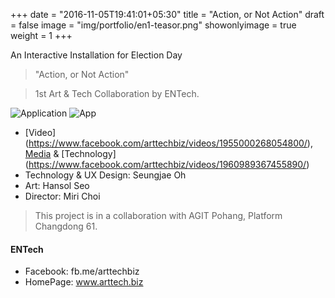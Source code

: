 +++
date = "2016-11-05T19:41:01+05:30"
title = "Action, or Not Action"
draft = false
image = "img/portfolio/en1-teasor.png"
showonlyimage = true
weight = 1
+++

An Interactive Installation for Election Day
<!--more-->

> "Action, or Not Action"

> 1st Art & Tech Collaboration by ENTech.

 
![Application][1]
![App][2]

* [Video] (https://www.facebook.com/arttechbiz/videos/1955000268054800/), [Media](http://techm.kr/bbs/board.php?bo_table=article&wr_id=3903) & [Technology] (https://www.facebook.com/arttechbiz/videos/1960989367455890/)
* Technology & UX Design: Seungjae Oh
* Art: Hansol Seo
* Director: Miri Choi

> This project is in a collaboration with AGIT Pohang, Platform Changdong 61.

#### ENTech
* Facebook: fb.me/arttechbiz
* HomePage: www.arttech.biz

[1]: /img/portfolio/en1-app1.png
[2]: /img/portfolio/en1-app2.png